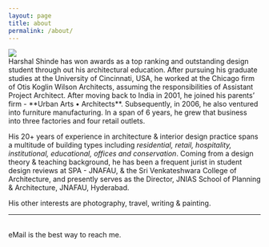 ```yaml
---
layout: page
title: about
permalink: /about/
---
```


<img class="col one right" src="/img/prof_pic.jpg">

<br/>
Harshal Shinde has won awards as a top ranking and outstanding design student through out his architectural education. After pursuing his graduate studies at the University of Cincinnati, USA, he worked at the Chicago firm of Otis Koglin Wilson Architects, assuming the responsibilities of Assistant Project Architect. After moving back to India in 2001, he joined his parents’ firm - **Urban Arts • Architects**. Subsequently, in 2006, he also ventured into furniture manufacturing. In a span of 6 years, he grew that business into three factories and four retail outlets. 

His 20+ years of experience in architecture & interior design practice spans a multitude of building types including _residential, retail, hospitality, institutional, educational, offices and conservation_. Coming from a design theory & teaching background, he has been a frequent jurist in student design reviews at SPA - JNAFAU, & the Sri Venkateshwara College of Architecture, and presently serves as the Director, JNIAS School of Planning & Architecture, JNAFAU, Hyderabad.

His other interests are photography, travel, writing & painting.
<br/>
<hr/>
<br/>
<span class="contacticon center">
	<a href="&#109;&#97;&#105;&#108;&#116;&#111;&#58;&#104;&#115;&#104;&#105;&#110;&#100;&#101;&#64;&#111;&#117;&#116;&#108;&#111;&#111;&#107;&#46;&#99;&#111;&#109;"><i class="fa fa-envelope-square"></i></a>
	<a href="https://twitter.com/harshalshinde" target="_blank"><i class="fa fa-twitter-square"></i></a>
	<a href="https://in.linkedin.com/in/harshalshinde" target="_blank"><i class="fa fa-linkedin-square"></i></a>
	<a href="http://instagram.com/hshinde" target="_blank"><i class="fa fa-instagram-square"></i></a>

</span>

<div class="col three caption">
	eMail is the best way to reach me.
</div>

